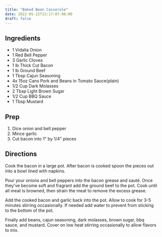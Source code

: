 ```yaml
---
title: "Baked Bean Casserole"
date: 2022-05-22T13:17:07-06:00
draft: false
---
```


## Ingredients
- 1 Vidalia Onion
- 1 Red Bell Pepper
- 3 Garlic Cloves
- 1 lb Thick Cut Bacon
- 1 lb Ground Beef
- 1 Tbsp Cajun Seasoning
- 4x 15oz Cans Pork and Beans in Tomato Sauce(plain)
- 1/2 Cup Dark Molasses
- 2 Tbsp Light Brown Sugar
- 1/2 Cup BBQ Sauce
- 1 Tbsp Mustard

## Prep
1. Dice onion and bell pepper
2. Mince garlic
3. Cut bacon into 1" by 1/4" pieces

## Directions
Cook the bacon in a large pot. After bacon is cooked spoon the pieces out into a bowl lined with napkins. 

Pour your onions and bell peppers into the bacon grease and sauté. Once they've become soft and fragrant add the ground beef to the pot. Cook until all meat is browned, then strain the meat to remove the excess grease. 

Add the cooked bacon and garlic back into the pot. Allow to cook for 3-5 minutes stirring occasionally. If needed add water to prevent from sticking to the bottom of the pot. 

Finally add beans, cajun seasoning, dark molasses, brown sugar, bbq sauce, and mustard. Cover on low heat stirring occasionally to allow flavors to mix. 